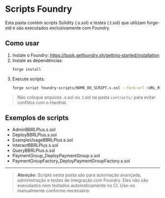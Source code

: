 # Scripts Foundry

Esta pasta contém scripts Solidity (.s.sol) e testes (.t.sol) que utilizam forge-std e são executados exclusivamente com Foundry.

## Como usar

1. Instale o Foundry: https://book.getfoundry.sh/getting-started/installation
2. Instale as dependências:
   ```bash
   forge install
   ```
3. Execute scripts:
   ```bash
   forge script foundry-scripts/NOME_DO_SCRIPT.s.sol --fork-url <URL_RPC> --broadcast
   ```

> Não coloque arquivos .s.sol ou .t.sol na pasta `contracts/` para evitar conflitos com o Hardhat.

## Exemplos de scripts

- AdminBBRLPlus.s.sol
- DeployBBRLPlus.s.sol
- ExampleUsageBBRLPlus.s.sol
- InteractBBRLPlus.s.sol
- QueryBBRLPlus.s.sol
- PaymentGroup_DeployPaymentGroup.s.sol
- PaymentGroupFactory_DeployPaymentGroupFactory.s.sol

---

> **Atenção:** Scripts nesta pasta são para automação avançada, administração e testes de integração com Foundry. Eles não são executados nem testados automaticamente no CI. Use-os manualmente conforme necessário.
